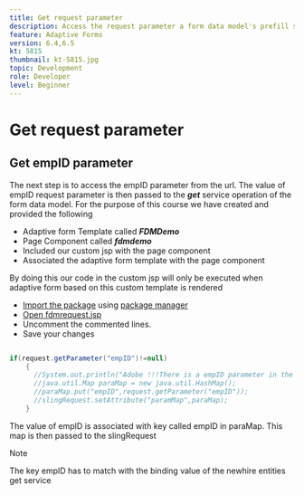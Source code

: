 ```yaml
---
title: Get request parameter
description: Access the request parameter a form data model's prefill service
feature: Adaptive Forms
version: 6.4,6.5
kt: 5815
thumbnail: kt-5815.jpg
topic: Development
role: Developer
level: Beginner
---
```

# Get request parameter

## Get empID parameter

The next step is to access the empID parameter from the url. The value of empID request parameter is then passed to the **_get_** service operation of the form data model.
For the purpose of this course we have created and provided the following

* Adaptive form Template called **_FDMDemo_**
* Page Component called **_fdmdemo_**
* Included our custom jsp with the page component
* Associated the adaptive form template with the page component

 By doing this our code in the custom jsp will only be executed when adaptive form based on this custom template is rendered
 
* [Import the package](assets/template-page-component.zip) using [package manager](http://localhost:4502/crx/packmgr/index.jsp)
* [Open fdmrequest.jsp](http://localhost:4502/crx/de/index.jsp#/apps/fdmdemo/component/page/fdmdemo/fdmrequest.jsp)
* Uncomment the commented lines.
* Save your changes

``` java

if(request.getParameter("empID")!=null)
    {
      //System.out.println("Adobe !!!There is a empID parameter in the request "+request.getParameter("empID"));
      //java.util.Map paraMap = new java.util.HashMap();
      //paraMap.put("empID",request.getParameter("empID"));
      //slingRequest.setAttribute("paramMap",paraMap);
    }

```

The value of empID is associated with key called empID in paraMap. This map is then passed to the slingRequest

>[!NOTE]
>
>The key empID has to match with the binding value of the newhire entities get service
